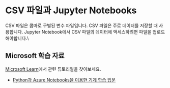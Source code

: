 # CSV 파일과 Jupyter Notebooks

CSV 파일은 콤마로 구별된 변수 파일입니다. CSV 파일은 주로 데이터를 저장할 때 사용합니다. Jupyter Notebook에서 CSV 파일의 데이터에 액세스하려면 파일을 업로드해야합니다.\

## Microsoft 학습 자료

[Microsoft Learn](https://learn.microsoft.com/?WT.mc_id=python-c9-niner)에서 관련 튜토리얼을 찾아보세요.

- [Python과 Azure Notebooks을 이용한 기계 학습 입문](https://docs.microsoft.com/learn/paths/intro-to-ml-with-python/?WT.mc_id=python-c9-niner)
